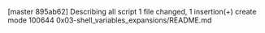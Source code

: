 [master 895ab62] Describing all script
 1 file changed, 1 insertion(+)
 create mode 100644 0x03-shell_variables_expansions/README.md
